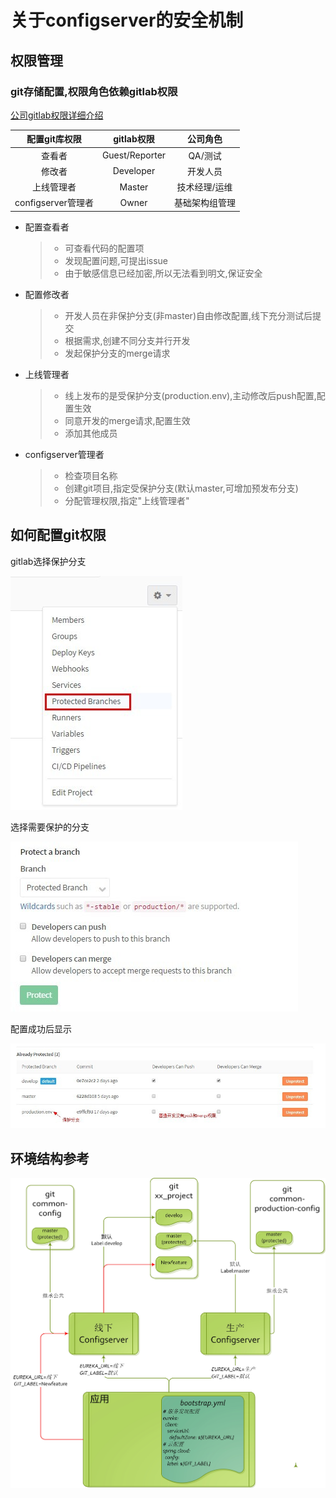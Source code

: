 # 关于configserver的安全机制

## 权限管理

### git存储配置,权限角色依赖gitlab权限
[公司gitlab权限详细介绍](http://gitlab.internal/help/user/permissions)



配置git库权限 | gitlab权限 | 公司角色
:---:|:---:|:---:
查看者 | Guest/Reporter | QA/测试 
修改者 | Developer | 开发人员
上线管理者 | Master | 技术经理/运维
configserver管理者 | Owner | 基础架构组管理


+ 配置查看者
    > - 可查看代码的配置项
    > - 发现配置问题,可提出issue
    > - 由于敏感信息已经加密,所以无法看到明文,保证安全

+ 配置修改者
    > - 开发人员在非保护分支(非master)自由修改配置,线下充分测试后提交
    > - 根据需求,创建不同分支并行开发
    > - 发起保护分支的merge请求

+ 上线管理者
    > - 线上发布的是受保护分支(production.env),主动修改后push配置,配置生效
    > - 同意开发的merge请求,配置生效
    > - 添加其他成员

+ configserver管理者
    > - 检查项目名称
    > - 创建git项目,指定受保护分支(默认master,可增加预发布分支)
    > - 分配管理权限,指定"上线管理者"



## 如何配置git权限
gitlab选择保护分支

![配置受保护分支](images/protected_branches.jpg)

选择需要保护的分支

![配置详情步骤一](images/protected_branches_detail_1.jpg)

配置成功后显示

![配置详情步骤二](images/protected_branches_detail_2.jpg)


## 环境结构参考
![配置详情步骤二](images/structures.jpg)













